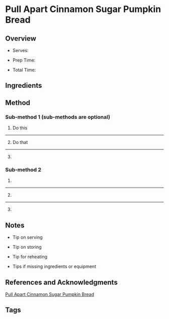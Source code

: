 # Pull Apart Cinnamon Sugar Pumpkin Bread

## Overview

- Serves:

- Prep Time:

- Total Time:

## Ingredients



## Method

### Sub-method 1 (sub-methods are optional)

1. Do this
---
2. Do that
---
3.

### Sub-method 2

1.
---
2.
---
3.

## Notes

- Tip on serving

- Tip on storing

- Tip for reheating

- Tips if missing ingredients or equipment

## References and Acknowledgments

[Pull Apart Cinnamon Sugar Pumpkin Bread](http://www.sunnysideupsd.com/2011/09/pull-apart-cinnamon-sugar-pumpkin-bread/)

## Tags



